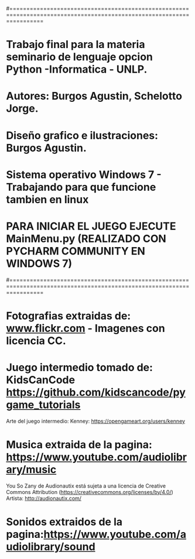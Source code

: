 #======================================================================================================================
# Trabajo final para la materia seminario de lenguaje opcion Python -Informatica - UNLP.
# Autores: Burgos Agustin, Schelotto Jorge.
# Diseño grafico e ilustraciones: Burgos Agustin.
# Sistema operativo Windows 7 - Trabajando para que funcione tambien en linux
# PARA INICIAR EL JUEGO EJECUTE MainMenu.py (REALIZADO CON PYCHARM COMMUNITY EN WINDOWS 7)
#======================================================================================================================
# Fotografias extraidas de: www.flickr.com - Imagenes con licencia CC.
# Juego intermedio tomado de: KidsCanCode https://github.com/kidscancode/pygame_tutorials
  Arte del juego intermedio: Kenney: https://opengameart.org/users/kenney
# Musica extraida de la pagina: https://www.youtube.com/audiolibrary/music
  You So Zany de Audionautix está sujeta a una licencia de Creative Commons Attribution (https://creativecommons.org/licenses/by/4.0/)
  Artista: http://audionautix.com/
# Sonidos extraidos de la pagina:https://www.youtube.com/audiolibrary/sound
